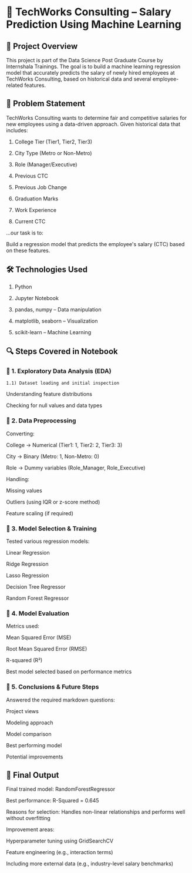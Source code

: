 # 🧠 TechWorks Consulting – Salary Prediction Using Machine Learning
## 📁 Project Overview
This project is part of the Data Science Post Graduate Course by Internshala Trainings. The goal is to build a machine learning regression model that accurately predicts the salary of newly hired employees at TechWorks Consulting, based on historical data and several employee-related features.

## 🧩 Problem Statement
TechWorks Consulting wants to determine fair and competitive salaries for new employees using a data-driven approach. Given historical data that includes:

1) College Tier (Tier1, Tier2, Tier3)

2) City Type (Metro or Non-Metro)

3) Role (Manager/Executive)

4) Previous CTC

5) Previous Job Change

6) Graduation Marks

7) Work Experience

8) Current CTC

...our task is to:

Build a regression model that predicts the employee's salary (CTC) based on these features.

## 🛠 Technologies Used
1) Python

2) Jupyter Notebook

3) pandas, numpy – Data manipulation

4) matplotlib, seaborn – Visualization

5) scikit-learn – Machine Learning


## 🔍 Steps Covered in Notebook
### 📌 1. Exploratory Data Analysis (EDA)
    1.1) Dataset loading and initial inspection

Understanding feature distributions

Checking for null values and data types

### 📌 2. Data Preprocessing
Converting:

College → Numerical (Tier1: 1, Tier2: 2, Tier3: 3)

City → Binary (Metro: 1, Non-Metro: 0)

Role → Dummy variables (Role_Manager, Role_Executive)

Handling:

Missing values

Outliers (using IQR or z-score method)

Feature scaling (if required)

### 📌 3. Model Selection & Training
Tested various regression models:

Linear Regression

Ridge Regression

Lasso Regression

Decision Tree Regressor

Random Forest Regressor

### 📌 4. Model Evaluation
Metrics used:

Mean Squared Error (MSE)

Root Mean Squared Error (RMSE)

R-squared (R²)

Best model selected based on performance metrics

### 📌 5. Conclusions & Future Steps
Answered the required markdown questions:

Project views

Modeling approach

Model comparison

Best performing model

Potential improvements

## 🏁 Final Output
Final trained model: RandomForestRegressor

Best performance: R-Squared = 0.645

Reasons for selection: Handles non-linear relationships and performs well without overfitting

Improvement areas:

Hyperparameter tuning using GridSearchCV

Feature engineering (e.g., interaction terms)

Including more external data (e.g., industry-level salary benchmarks)
